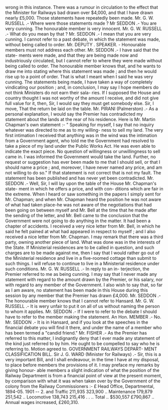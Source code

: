 wrong in this instance. There was a rumour in circulation to the effect that the Minister for Railways bad drawn over $4,000, and that I have drawn nearly £5,000. Those statements have repeatedly been made. Mr. G. W. RUSSELL .- Where were those statements made ? Mr SEDDON .- You are very cunning. The honourable member is very innocent. Mr. G. W. RUSSELL .- What do you mean by that ? Mr. SEDDON .- I mean that you are very cunning. I cannot refer to a past debate, in which the statement was made, without being called to order. Mr. DEPUTY . SPEAKER. - Honourable members must not address each other. Mr. SEDDON .- I have said that the state- ments were made, and that they are being made now and industriously circulated, but I cannot refer to where they were made without being called to order. The honourable member knows that, and he wants to draw me into stating where this statement was made ; and then he would rise up to a point of order. That is what I meant when I said he was very cunning. The statements being made, I have taken a way of completely vindicating our position ; and, in conclusion, I may say I hope members do not think Ministers do not earn their sala- ries. If I supposed the House and country thought I was not worthy of the amount I receive, and did not give full value for it, then, Sir, I would say they must get somebody else. Sir, I move, That the return be laid on the table. Mr. PIRANI (Palmerston) .- As a personal explanation, I would say the Premier has contradicted my statement about the lands at the rear of his residence. Here is Mr. Martin Chapman's own statement :- " Speaking for myself, I say that no inquiry whatever was directed to me as to my willing- ness to sell my land. The very first intimation I received that anything was in the wind was the intimation from a Government agent, who told me the Government had resolved to take a piece of my land under the Public Works Act. He was even able to indicate the exact piece. No question of willingness or unwillingness to sell came in. I was informed the Government would take the land. Further, no request or suggestion has ever been made to me that I should sell, or that I should name a price ; and, moreover, I have never named any price, and am not willing to do so." If that statement is not correct that is not my fault. The statement has been published and has never yet been contradicted. Mr. SEDDON .- Well, Sir, I will lay upon the table of the House Mr. Chapman's state- ment in which he offers a price, and with con- ditions which are fair in the extreme. When I heard or saw something in the papers I simply sent for Mr. Chapman; and when Mr. Chapman heard the position he was not aware of what had taken place-he was not aware of the negotiations that had been going on between myself and Mr. Bell at the time that he made after the sending of the letter, and Mr. Bell came to the conclusion that the Government were not going to do anything in the matter. It had been a chapter of accidents. I received a very nice letter from Mr. Bell, in which he said he felt pained at what had appeared in respect to myself ; and I also received a nice letter from Mr. Chapman. I may remark that there was a third party, owning another piece of land. What was done was in the interests of the State. If Ministerial residences are to be called in question, and such charges are to be made against me, then I say that I would rather go out of the Ministerial residence and live in a five-roomed cottage than submit to such things. I will refuse to continue to live in a Ministerial residence under such conditions. Mr. G. W. RUSSELL .- In reply to an in- terjection, the Premier referred to me as being cunning. I may say that I never made any statement with regard to the amount drawn by the Premier, or his salary, nor with regard to any member of the Government. I also wish to say that, so far as I am aware, no statement has been made in this House during this session by any member that the Premier has drawn £4,000. Mr. SEDDON .- The honourable member knows that I cannot refer to Hansard. Mr. G. W. RUSSELL .- It is wery unfair to put it on all of us without naming the person to whom it applies. Mr. SEDDON .- If I were to refer to the debate I should have to refer to the member making the statement. An Hon. MEMBER .- No. Mr. SEDDON .- It is in Hansard, and if you look at the speeches in the financial debate you will find it there, and under the name of a member who has been termed a "candid friend." Mr. FISHER .- As the Premier has referred to this matter, I indignantly deny that I ever made any statement of the kind just referred to by him. He ought to be compelled to say who he is referring to. Motion agreed to. GOVERNMENT RAILWAYS DEPART- MENT CLASSIFICATION BILL. Sir J. G. WARD (Minister for Railways) .- Sir, this is a very important Bill, and I shall endeavour, in the time I have at my disposal, to place before members the provisions of it. I may preface my remarks by giving honour- able members a slight indication of what the position of the Railway Department is from a financial point of view at the present moment, by comparison with what it was when taken over by the Government of the colony from the Railway Commissioners :- £ Head Office, Departmental, 1894-05. 1901 -- 2. and Traffic 211,935 323,900 .. Maintenance 179,879 251,542 .. Locomotive 138,743 215,416 . . .. Total .. $530,557 £790,867 .. Annual wages increased, £260,310. 